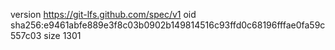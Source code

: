 version https://git-lfs.github.com/spec/v1
oid sha256:e9461abfe889e3f8c03b0902b149814516c93ffd0c68196fffae0fa59c557c03
size 1301
